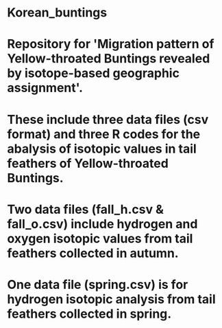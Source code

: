 # Korean_buntings
# Repository for 'Migration pattern of Yellow-throated Buntings revealed by isotope-based geographic assignment'.
# These include three data files (csv format) and three R codes for the abalysis of isotopic values in tail feathers of Yellow-throated Buntings.
# Two data files (fall_h.csv & fall_o.csv) include hydrogen and oxygen isotopic values from tail feathers collected in autumn. 
# One data file (spring.csv) is for hydrogen isotopic analysis from tail feathers collected in spring.
